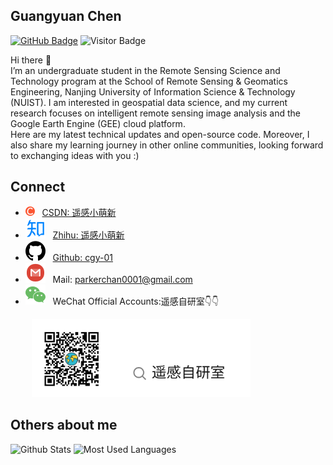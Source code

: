 ## Guangyuan Chen
[![GitHub Badge](https://img.shields.io/github/followers/cgy-01?style=social)](https://github.com/cgy-01?tab=followers)
![Visitor Badge](https://visitor-badge.laobi.icu/badge?page_id=cgy-01.cgy-01)

Hi there 👋  
I’m an undergraduate student in the Remote Sensing Science and Technology program at the School of Remote Sensing & Geomatics Engineering, Nanjing University of Information Science & Technology (NUIST). I am interested in geospatial data science, and my current research focuses on intelligent remote sensing image analysis and the Google Earth Engine (GEE) cloud platform.  
Here are my latest technical updates and open-source code. Moreover, I also share my learning journey in other online communities, looking forward to exchanging ideas with you :)

## Connect

- <img src="./svg/csdn.svg" alt="csdn" width="15" height="15"> &nbsp; [CSDN: 遥感小萌新](https://blog.csdn.net/2301_77168269?type=blog)
- <img src="./svg/zhihu.svg" alt="zhihu"> &nbsp; [Zhihu: 遥感小萌新](https://www.zhihu.com/people/abc-27-98-95)
- <img src="./svg/github.svg" alt="github"> &nbsp; [Github: cgy-01](https://github.com/cgy-01)
- <img src="./svg/gmail.svg" alt="gmail"> &nbsp; Mail: parkerchan0001@gmail.com
- <img src="./svg/wechat.svg" alt="wechat"> &nbsp; WeChat Official Accounts:遥感自研室👇👇

&ensp;&ensp;<img src="./svg/WeChat_Official_Accounts.svg" alt="微信公众号" style="width: 350px; height: auto; margin-left: 20px;">

## Others about me

![Github Stats](https://github-readme-stats.vercel.app/api?username=cgy-01&show_icons=true&theme=dark&count_private=true)
![Most Used Languages](https://github-readme-stats.vercel.app/api/top-langs/?username=cgy-01&theme=dark&layout=compact)
